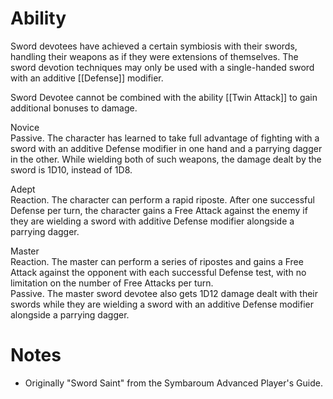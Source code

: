 # Ability
Sword devotees have achieved a certain symbiosis with their swords, handling their weapons as if they were extensions of themselves. The sword devotion techniques may only be used with a single-handed sword with an additive [[Defense]] modifier.

Sword Devotee cannot be combined with the ability [[Twin Attack]] to gain additional bonuses to damage.

Novice<br>Passive. The character has learned to take full advantage of fighting with a sword with an additive Defense modifier in one hand and a parrying dagger in the other. While wielding both of such weapons, the damage dealt by the sword is 1D10, instead of 1D8.

Adept<br>Reaction. The character can perform a rapid riposte. After one successful Defense per turn, the character gains a Free Attack against the enemy if they are wielding a sword with additive Defense modifier alongside a parrying dagger.

Master<br>Reaction. The master can perform a series of ripostes and gains a Free Attack against the opponent with each successful Defense test, with no limitation on the number of Free Attacks per turn.<br>
Passive. The master sword devotee also gets 1D12 damage dealt with their swords while they are wielding a sword with an additive Defense modifier alongside a parrying dagger.
# Notes
* Originally "Sword Saint" from the Symbaroum Advanced Player's Guide.